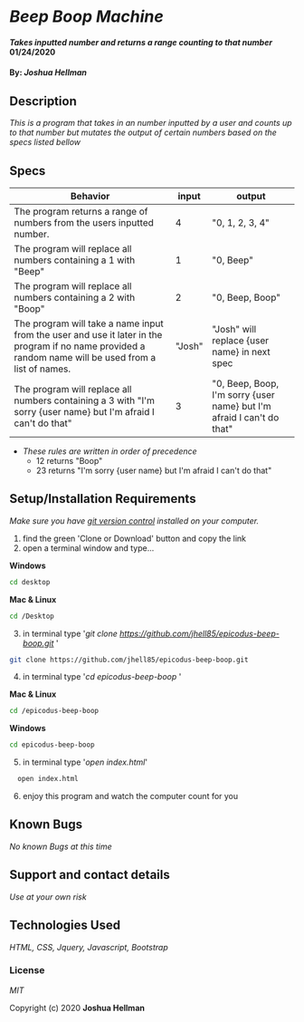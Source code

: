 # _Beep Boop Machine_

#### _Takes inputted number and returns a range counting to that number_ **01/24/2020**

#### By: _**Joshua Hellman**_

## Description

_This is a program that takes in an number inputted by a user and counts up to that number but mutates the output of certain numbers based on the specs listed bellow_

## Specs

| Behavior                                                                                                                                              | input  | output                                                                 |
| ----------------------------------------------------------------------------------------------------------------------------------------------------- | ------ | ---------------------------------------------------------------------- |
| The program returns a range of numbers from the users inputted number.                                                                                | 4      | "0, 1, 2, 3, 4"                                                        |
| The program will replace all numbers containing a 1 with "Beep"                                                                                       | 1      | "0, Beep"                                                              |
| The program will replace all numbers containing a 2 with "Boop"                                                                                       | 2      | "0, Beep, Boop"                                                        |
| The program will take a name input from the user and use it later in the program if no name provided a random name will be used from a list of names. | "Josh" | "Josh" will replace {user name} in next spec                           |
| The program will replace all numbers containing a 3 with "I'm sorry {user name} but I'm afraid I can't do that"                                       | 3      | "0, Beep, Boop, I'm sorry {user name} but I'm afraid I can't do that" |

- _These rules are written in order of precedence_
  - 12 returns "Boop"
  - 23 returns "I'm sorry {user name} but I'm afraid I can't do that"

## Setup/Installation Requirements

_Make sure you have [git version control](https://git-scm.com/downloads) installed on your computer._

1. find the green 'Clone or Download' button and copy the link
2. open a terminal window and type...

**Windows**
```sh 
cd desktop
```

 **Mac & Linux** 
 ```sh
 cd /Desktop
 ```

 3. in terminal type '_git clone https://github.com/jhell85/epicodus-beep-boop.git_ '

```sh
git clone https://github.com/jhell85/epicodus-beep-boop.git
```

4. in terminal type '_cd epicodus-beep-boop_ '

**Mac & Linux**
```sh
cd /epicodus-beep-boop
```

**Windows**
```sh 
cd epicodus-beep-boop
```
5. in terminal type '_open index.html_'


```sh
  open index.html
```
6. enjoy this program and watch the computer count for you

## Known Bugs

_No known Bugs at this time_

## Support and contact details

_Use at your own risk_

## Technologies Used

_HTML, CSS, Jquery, Javascript, Bootstrap_

### License

_MIT_

Copyright (c) 2020 **Joshua Hellman**
